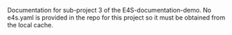 Documentation for sub-project 3 of the E4S-documentation-demo. No e4s.yaml is provided in the repo for this project so it must be obtained from the local cache.
